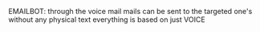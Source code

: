 EMAILBOT:
through the voice mail mails can be sent to the targeted one's without any physical text 
everything is based on just VOICE 
